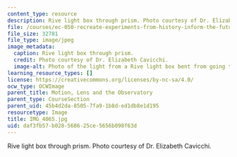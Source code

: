 ```yaml
---
content_type: resource
description: Rive light box through prism. Photo courtesy of Dr. Elizabeth Cavicchi.
file: /courses/ec-050-recreate-experiments-from-history-inform-the-future-from-the-past-galileo-january-iap-2010/daf3fb57b028568625ce5656b098f63d_IMG_4065.jpg
file_size: 32781
file_type: image/jpeg
image_metadata:
  caption: Rive light box through prism.
  credit: Photo courtesy of Dr. Elizabeth Cavicchi.
  image-alt: Photo of the light from a Rive light box bent from going through a prism.
learning_resource_types: []
license: https://creativecommons.org/licenses/by-nc-sa/4.0/
ocw_type: OCWImage
parent_title: Motion, Lens and the Observatory
parent_type: CourseSection
parent_uid: 45b4d2da-8505-7fa9-1b8d-ed1db8e1d195
resourcetype: Image
title: IMG_4065.jpg
uid: daf3fb57-b028-5686-25ce-5656b098f63d
---
```

Rive light box through prism. Photo courtesy of Dr. Elizabeth Cavicchi.